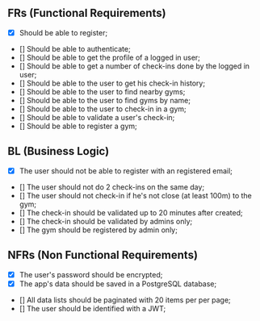 ## FRs (Functional Requirements)

- [x] Should be able to register;
- [] Should be able to authenticate;
- [] Should be able to get the profile of a logged in user;
- [] Should be able to get a number of check-ins done by the logged in user;
- [] Should be able to the user to get his check-in history;
- [] Should be able to the user to find nearby gyms;
- [] Should be able to the user to find gyms by name;
- [] Should be able to the user to check-in in a gym;
- [] Should be able to validate a user's check-in;
- [] Should be able to register a gym;

## BL (Business Logic)

- [x] The user should not be able to register with an registered email;
- [] The user should not do 2 check-ins on the same day;
- [] The user should not check-in if he's not close (at least 100m) to the gym;
- [] The check-in should be validated up to 20 minutes after created;
- [] The check-in should be validated by admins only;
- [] The gym should be registered by admin only;

## NFRs (Non Functional Requirements)

- [x] The user's password should be encrypted;
- [x] The app's data should be saved in a PostgreSQL database;
- [] All data lists should be paginated with 20 items per per page;
- [] The user should be identified with a JWT;
